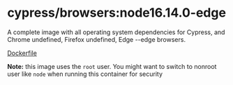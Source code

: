 <!--
WARNING: this file was autogenerated by generate-browser-image.js using

    yarn add:browser -- 16.14.0 --edge
-->

# cypress/browsers:node16.14.0-edge

A complete image with all operating system dependencies for Cypress, and Chrome undefined, Firefox undefined, Edge --edge browsers.

[Dockerfile](Dockerfile)

**Note:** this image uses the `root` user. You might want to switch to nonroot user like `node` when running this container for security
